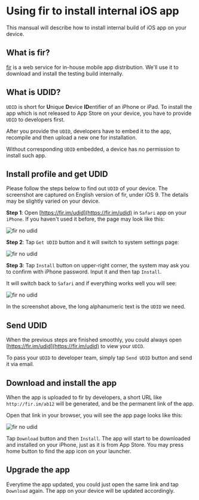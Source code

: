 # Using fir to install internal iOS app

This mansual will describe how to install internal build of iOS app on your device.

## What is fir?

[fir](http://fir.im/) is a web service for in-house mobile app distribution. We'll use it to download and install the testing build internally.

## What is UDID?

`UDID` is short for **U**nique **D**evice **ID**entifier of an iPhone or iPad. To install the app which is not released to App Store on your device, you have to provide `UDID` to developers first.

After you provide the `UDID`, developers have to embed it to the app, recompile and then upload a new one for installation.

Without corresponding `UDID` embedded, a device has no permission to install such app.

## Install profile and get UDID

Please follow the steps below to find out `UDID` of your device. The screenshot are captured on English version of fir, under iOS 9. The details may be slightly varied on your device.

**Step 1**: Open [https://fir.im/udid](https://fir.im/udid) in `Safari` app on your `iPhone`. If you haven't used it before, the page may look like this:

![fir no udid](./img/fir_no_udid.png)

**Step 2**: Tap `Get UDID` button and it will switch to system settings page:

![fir no udid](./img/fir_profile_install.png)

**Step 3**: Tap `Install` button on upper-right corner, the system may ask you to confirm with iPhone password. Input it and then tap `Install`.

It will switch back to `Safari` and if everything works well you will see:

![fir no udid](./img/fir_had_udid.png)

In the screenshot above, the long alphanumeric text is the `UDID` we need.

## Send UDID

When the previous steps are finished smoothly, you could always open [https://fir.im/udid](https://fir.im/udid) to view your `UDID`.

To pass your `UDID` to developer team, simply tap `Send UDID` button and send it via email.

## Download and install the app

When the app is uploaded to fir by developers, a short URL like `http://fir.im/ab12` will be generated, and be the permanent link of the app. 

Open that link in your browser, you will see the app page looks like this:

![fir no udid](./img/fir_app_sample.png)

Tap `Download` button and then `Install`. The app will start to be downloaded and installed on your iPhone, just as it is from App Store. You may press home button to find the app icon on your launcher.

## Upgrade the app

Everytime the app updated, you could just open the same link and tap `Download` again. The app on your device will be updated accordingly.
